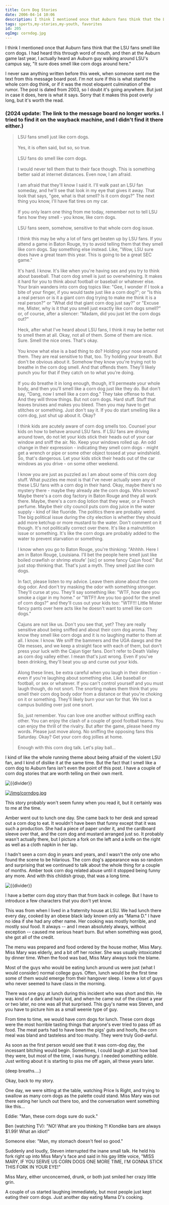 ```yaml
---
title: Corn Dog Stories
date: 2006-04-14 10:06
description: I think I mentioned once that Auburn fans think that the LSU fans smell like corn dogs.  I had heard this through word of mouth, and then at the Auburn game last year, I actually heard an Auburn guy walking around LSU's campus say, "It sure does smell like corn dogs around here."
tags: sports,my-stories,my-youth, favorites
id: 205
ogImg: corndog.jpg
---
```

I think I mentioned once that Auburn fans think that the LSU fans smell like corn dogs.  I had heard this through word of mouth, and then at the Auburn game last year, I actually heard an Auburn guy walking around LSU's campus say, "It sure does smell like corn dogs around here."

I never saw anything written before this week, when someone sent me the text from this message board post.  I'm not sure if this is what started the whole corn dog think, or if it was the most eloquent culmination of the rumor.  The post is dated from 2003, so I doubt it's going anywhere.  But just in case it does, here is what it says.  Sorry that it makes this post overly long, but it's worth the read.  

<h3>(2024 update: The link to the message board no longer works.  I tried to find it on the wayback machine, and I didn't find it there either.)</h3>

<blockquote>LSU fans smell just like corn dogs.<br>
<br>
Yes, it is often said, but so, so true. <br>
<br>
LSU fans do smell like corn dogs.<br>
<br>
I would never tell them that to their face though. This is something better said at internet distances. Even now, I am afraid.<br>
<br>
I am afraid that they'll know I said it. I'll walk past an LSU fan someday, and he'll see that look in my eye that gives it away. That look that says, "gee, what is that smell? Is it corn dogs?" The next thing you know, I'll have flat tires on my car.<br>
<br>
If you only learn one thing from me today, remember not to tell LSU fans how they smell - you know, like corn dogs.<br>
<br>
LSU fans seem, somehow, sensitive to that whole corn dog issue.<br>
<br>
I think this may be why a lot of fans get beaten up by LSU fans. If you attend a game in Baton Rouge, try to avoid telling them that they smell like corn dogs. Say something else instead. Like, "Wow, LSU sure does have a great team this year. This is going to be a great SEC game."<br>
<br>
It's hard. I know. It's like when you're having sex and you try to think about baseball. That corn dog smell is just so overwhelming. It makes it hard for you to think about football or baseball or whatever else. Your brain wanders into corn dog topics like: "Gee, I wonder if I took a bite of your finger, if you would taste just like a corn dog?"; or "Is this a real person or is it a giant corn dog trying to make me think it is a real person?" or "What did that giant corn dog just say?" or "Excuse me, Mister, why is it that you smell just exactly like corn dogs smell?" or, of course, after a silencer: "Madam, did you just let the corn dogs out?"<br>
<br>
Heck, after what I've heard about LSU fans, I think it may be better not to smell them at all. Okay, not all of them. Some of them are nice. Sure. Smell the nice ones. That's okay.<br>
<br>
You know what else is a bad thing to do? Holding your nose around them. They are real sensitive to that, too. Try holding your breath. But don't be obvious about it. Somehow they know you're trying not to breathe in the corn dog smell. And that offends them. They'll likely punch you for that if they catch on to what you're doing. <br>
<br>
If you do breathe it in long enough, though, it'll permeate your whole body, and then you'll smell like a corn dog just like they do. But don't say, "Dang, now I smell like a corn dog." They take offense to that. And they will throw things. But not corn dogs. Hard stuff. Stuff that leaves bruises and makes you bleed. Then you may have to get stitches or something. Just don't say it. If you do start smelling like a corn dog, just shut up about it. Okay?<br>
<br>
I think kids are acutely aware of corn dog smells too. Counsel your kids on how to behave around LSU fans. If LSU fans are driving around town, do not let your kids stick their heads out of your car window and sniff the air. No. Keep your windows rolled up. An odd change in their expression - indicating they smell corn dogs - might get a wrench or pipe or some other object tossed at your windshield. So, that's dangerous. Let your kids stick their heads out of the car windows as you drive - on some other weekend.<br>
<br>
I know you are just as puzzled as I am about some of this corn dog stuff. What puzzles me most is that I've never actually seen any of these LSU fans with a corn dog in their hand. Okay, maybe there's no mystery there - maybe they already ate the corn dogs. Who knows? Maybe there's a corn dog factory in Baton Rouge and they all work there. Maybe, there's a corn dog lotion that they wear, or a French perfume. Maybe their city council puts corn dog juice in the water supply - kind of like fluoride. The politics there are probably weird. The big political issue during the city election is whether they should add more ketchup or more mustard to the water. Don't comment on it though. It's not politically correct over there. It's like a malnutrition issue or something. It's like the corn dogs are probably added to the water to prevent starvation or something.<br>
<br>
I know when you go to Baton Rouge, you're thinking: "Ahhhh. Here I am in Baton Rouge, Louisiana. I'll bet the people here smell just like boiled crawfish or shrimp etoufe' [sic] or some fancy Cajun food." But just stop thinking that. That's just a myth. They smell just like corn dogs.<br>
<br>
In fact, please listen to my advice. Leave them alone about the corn dog odor. And don't try masking the odor with something stronger. They'll curse at you. They'll say something like: "WTF, how dare you smoke a cigar in my home." or "WTF!! Are you too good for the smell of corn dogs?" and they'll cuss out your kids too: "WTF!!! Little Mister fancy pants over here acts like he doesn't want to smell like corn dogs." <br>
<br>
Cajuns are not like us. Don't you see that, yet? They are really sensitive about being sniffed and about their corn dog aroma. They know they smell like corn dogs and it is no laughing matter to them at all. I know. I know. We sniff the bammers and the UGA dawgs and the Ole messes, and we keep a straight face with each of them, but don't press your luck with the Cajun tiger fans. Don't refer to Death Valley as corn dog valley either. I mean that's just wrong. Even if you've been drinking, they'll beat you up and curse out your kids.<br>
<br>
Along these lines, be extra careful when you laugh in their direction - even if you're laughing about something else. Like baseball or football, or sex or whatever. If you can't control yourself and you must laugh though, do not snort. The snorting makes them think that you smell their corn dog body odor from a distance or that you're choking on it or something. They'll likely burn your van for that. We lost a campus building over just one snort. <br>
<br>
So, just remember. You can love one another without sniffing each other. You can enjoy the clash of a couple of good football teams. You can enjoy the thrill of the rivalry. But after the game, please heed my words. Please just move along. No sniffing the opposing fans this Saturday. Okay? Get your corn dog jollies at home. <br>
<br>
Enough with this corn dog talk. Let's play ball...
</blockquote>

I kind of like the whole running theme about being afraid of the violent LSU fan, and I kind of dislike it at the same time.  But the fact that I smell like a corn dog to Auburn fans isn't even the point of this post.  I have a couple of corn dog stories that are worth telling on their own merit.

<p><img src="/img/greenline.gif" class="greenline" alt="{{divider}}" /></p>

<a class="lightview alignright" href="/img/corndog.jpg" data-lightview-caption="" data-lightview-group="group1" style="width:350px;"><img src="/img/corndog.jpg" alt="/img/corndog.jpg"><br><span class="caption"></span></a>

This story probably won't seem funny when you read it, but it certainly was to me at the time.

Amber went out to lunch one day.  She came back to her desk and spread out a corn dog to eat.  It wouldn't have been that funny except that it was such a production.  She had a piece of paper under it, and the cardboard sleeve over that, and the corn dog and mustard arranged just so.  It probably wasn't actually there, but I picture a fork on the left and a knife on the right as well as a cloth napkin in her lap.

I hadn't seen a corn dog in years and years, and I wasn't the only one who found the scene to be hilarious.  The corn dog's appearance was so random and surprising that we continued to talk about the whole thing for a couple of months.  Amber took corn dog related abuse until it stopped being funny any more.  And with this childish group, that was a long time.

<p><img src="/img/greenline.gif" class="greenline" alt="{{divider}}" /></p>

I have a better corn dog story than that from back in college.  But I have to introduce a few characters that you don't yet know.

This was from when I lived in a fraternity house at LSU.  We had lunch there every day, cooked by an obese black lady known only as "Mama D."  I have no idea if she had any other name.  Her cooking was mostly horrible, and mostly soul food.  It always -- and I mean absolutely always, without exception -- caused me serious heart burn.  But when something was good, she got all of the credit.

The menu was prepared and food ordered by the house mother, Miss Mary.  Miss Mary was elderly, and a bit off her rocker.  She was usually intoxicated by dinner time.  When the food was bad, Miss Mary always took the blame.

Most of the guys who would be eating lunch around us were just (what I would consider) normal college guys.  Often, lunch would be the first time some of them would emerge from their hangover sleep.  I knew a lot of guys who never seemed to have class in the morning.

There was one guy at lunch during this incident who was short and thin.  He was kind of a dark and hairy kid, and when he came out of the closet a year or two later, no one was all that surprised.  This guy's name was Steven, and you have to picture him as a small weenie type of guy.

From time to time, we would have corn dogs for lunch.  These corn dogs were the most horrible tasting things that anyone's ever tried to pass off as food.  The meat parts had to have been the pigs' guts and hoofs, the corn meal was bland and tasteless and too mushy.  They were truly God-awful.

As soon as the first person would see that it was corn-dog day, the incessant bitching would begin.  Sometimes, I could laugh at just how bad they were, but most of the time, I was hungry.  I needed something edible.  Just writing about it is starting to piss me off again, all these years later.

(deep breaths....)

Okay, back to my story.

One day, we were sitting at the table, watching Price Is Right, and trying to swallow as many corn dogs as the palette could stand.  Miss Mary was out there eating her lunch out there too, and the conversation went something like this...

Eddie:  "Man, these corn dogs sure do suck."

Ben (watching TV):  "NO! What are you thinking ?!  Klondike bars are always $1.99!  What an idiot!"

Someone else:  "Man, my stomach doesn't feel so good."

Suddenly and loudly, Steven interrupted the inane small talk.  He held his fork right up into Miss Mary's face and said in his gay little voice, "MISS MARY, IF YOU SERVE US CORN DOGS ONE MORE TIME, I'M GONNA STICK THIS FORK IN YOUR EYE!"

Miss Mary, either unconcerned, drunk, or both just smiled her crazy little grin.

A couple of us started laughing immediately, but most people just kept eating their corn dogs.  Just another day eating Mama D's cooking.
